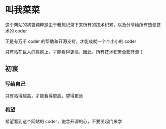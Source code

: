 # 叫我菜菜

这个网站的初衷纯粹是由于我想记录下来所有的技术积累，以及分享给所有热爱技术的 coder

正是有万千 coder 的帮助和开源支持，才能成就一个个小小的 coder

只有站在巨人的肩膀上，才能看得更高，因此，所有技术积累全部开源！

## 初衷

### 写给自己

只有站得越高，才能看得更高，望得更远

### 希望

希望看到这个网站的 coder，饱含开源的心，不要关起门来学

